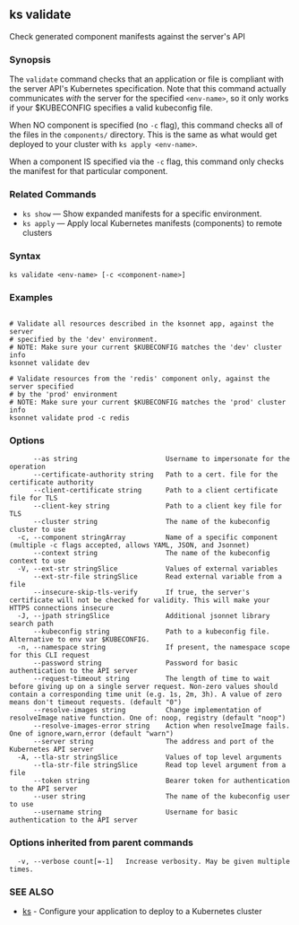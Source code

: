 ## ks validate

Check generated component manifests against the server's API

### Synopsis



The `validate` command checks that an application or file is compliant with the
server API's Kubernetes specification. Note that this command actually communicates
*with* the server for the specified `<env-name>`, so it only works if your
$KUBECONFIG specifies a valid kubeconfig file.

When NO component is specified (no `-c` flag), this command checks all of
the files in the `components/` directory. This is the same as what would
get deployed to your cluster with `ks apply <env-name>`.

When a component IS specified via the `-c` flag, this command only checks
the manifest for that particular component.

### Related Commands

* `ks show` — Show expanded manifests for a specific environment.
* `ks apply` — Apply local Kubernetes manifests (components) to remote clusters

### Syntax


```
ks validate <env-name> [-c <component-name>]
```

### Examples

```

# Validate all resources described in the ksonnet app, against the server
# specified by the 'dev' environment.
# NOTE: Make sure your current $KUBECONFIG matches the 'dev' cluster info
ksonnet validate dev

# Validate resources from the 'redis' component only, against the server specified
# by the 'prod' environment
# NOTE: Make sure your current $KUBECONFIG matches the 'prod' cluster info
ksonnet validate prod -c redis

```

### Options

```
      --as string                      Username to impersonate for the operation
      --certificate-authority string   Path to a cert. file for the certificate authority
      --client-certificate string      Path to a client certificate file for TLS
      --client-key string              Path to a client key file for TLS
      --cluster string                 The name of the kubeconfig cluster to use
  -c, --component stringArray          Name of a specific component (multiple -c flags accepted, allows YAML, JSON, and Jsonnet)
      --context string                 The name of the kubeconfig context to use
  -V, --ext-str stringSlice            Values of external variables
      --ext-str-file stringSlice       Read external variable from a file
      --insecure-skip-tls-verify       If true, the server's certificate will not be checked for validity. This will make your HTTPS connections insecure
  -J, --jpath stringSlice              Additional jsonnet library search path
      --kubeconfig string              Path to a kubeconfig file. Alternative to env var $KUBECONFIG.
  -n, --namespace string               If present, the namespace scope for this CLI request
      --password string                Password for basic authentication to the API server
      --request-timeout string         The length of time to wait before giving up on a single server request. Non-zero values should contain a corresponding time unit (e.g. 1s, 2m, 3h). A value of zero means don't timeout requests. (default "0")
      --resolve-images string          Change implementation of resolveImage native function. One of: noop, registry (default "noop")
      --resolve-images-error string    Action when resolveImage fails. One of ignore,warn,error (default "warn")
      --server string                  The address and port of the Kubernetes API server
  -A, --tla-str stringSlice            Values of top level arguments
      --tla-str-file stringSlice       Read top level argument from a file
      --token string                   Bearer token for authentication to the API server
      --user string                    The name of the kubeconfig user to use
      --username string                Username for basic authentication to the API server
```

### Options inherited from parent commands

```
  -v, --verbose count[=-1]   Increase verbosity. May be given multiple times.
```

### SEE ALSO
* [ks](ks.md)	 - Configure your application to deploy to a Kubernetes cluster

